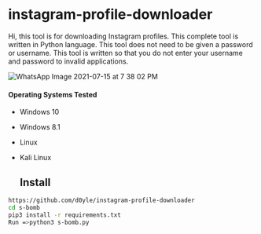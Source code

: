 # instagram-profile-downloader


Hi, this tool is for downloading Instagram profiles. This complete tool is written in Python language. This tool does not need to be given a password or username.
This tool is written so that you do not enter your username and password to invalid applications.


![WhatsApp Image 2021-07-15 at 7 38 02 PM](https://user-images.githubusercontent.com/87072183/125811588-2a3accce-b4a3-4034-b438-2702301dca0e.jpeg)




 #### Operating Systems Tested
        
- Windows 10
- Windows 8.1
- Linux 
- Kali Linux




  ## Install
  
```bash
https://github.com/d0yle/instagram-profile-downloader
cd s-bomb
pip3 install -r requirements.txt
Run =>python3 s-bomb.py
```
